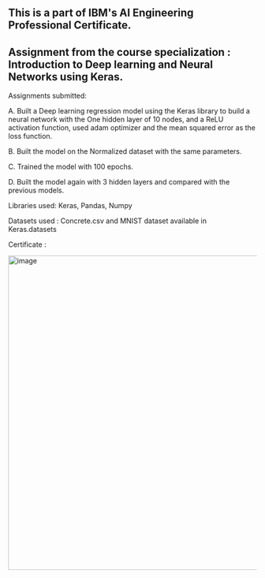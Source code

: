 ## This is a part of IBM's AI Engineering Professional Certificate.
## Assignment from the course specialization : Introduction to Deep learning and Neural Networks using Keras.

Assignments submitted:

A. Built a Deep learning regression model using the Keras library to build a neural network with the One hidden layer of 10 nodes, and a ReLU activation function, used adam optimizer and the mean squared error  as the loss function.

B. Built the model on the Normalized dataset with the same parameters.

C. Trained the model with 100 epochs.

D. Built the model again with 3 hidden layers and compared with the previous models.

Libraries used: Keras, Pandas, Numpy

Datasets used : Concrete.csv and MNIST dataset available in Keras.datasets

Certificate :

<img width="638" alt="image" src="https://github.com/Vidushibh/Deep-Learning-Neural-Networks-using-Keras/assets/128255806/c301fc73-7ec7-45e7-a854-1c65b5451c04">
